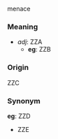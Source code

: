 menace
### Meaning
+ _adj_: ZZA
    + __eg__: ZZB

### Origin

ZZC

### Synonym

__eg__: ZZD

+ ZZE


